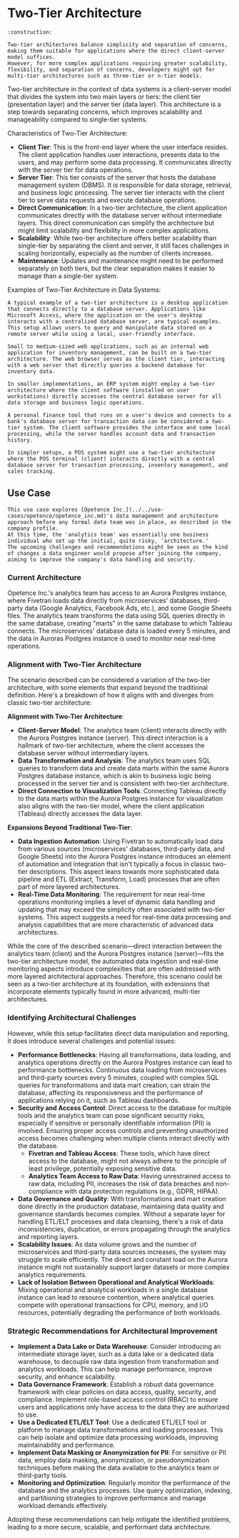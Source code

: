 # Two-Tier Architecture

```admonish warning title="Page under construction"
:construction:
```

```admonish tip title="Two-Tier Architecture"
Two-tier architectures balance simplicity and separation of concerns, making them suitable for applications where the direct client-server model suffices.
However, for more complex applications requiring greater scalability, flexibility, and separation of concerns, developers might opt for multi-tier architectures such as three-tier or n-tier models.
```

Two-tier architecture in the context of data systems is a client-server model that divides the system into two main layers or tiers: the client tier (presentation layer) and the server tier (data layer).
This architecture is a step towards separating concerns, which improves scalability and manageability compared to single-tier systems.

Characteristics of Two-Tier Architecture:

* **Client Tier**: This is the front-end layer where the user interface resides. The client application handles user interactions, presents data to the users, and may perform some data processing. It communicates directly with the server tier for data operations.
* **Server Tier**: This tier consists of the server that hosts the database management system (DBMS). It is responsible for data storage, retrieval, and business logic processing. The server tier interacts with the client tier to serve data requests and execute database operations.
* **Direct Communication**: In a two-tier architecture, the client application communicates directly with the database server without intermediate layers. This direct communication can simplify the architecture but might limit scalability and flexibility in more complex applications.
* **Scalability**: While two-tier architecture offers better scalability than single-tier by separating the client and server, it still faces challenges in scaling horizontally, especially as the number of clients increases.
* **Maintenance**: Updates and maintenance might need to be performed separately on both tiers, but the clear separation makes it easier to manage than a single-tier system.

Examples of Two-Tier Architecture in Data Systems:

```admonish example title="Desktop Database Applications"
A typical example of a two-tier architecture is a desktop application that connects directly to a database server. Applications like Microsoft Access, where the application on the user's desktop interacts with a centralized database server, are typical examples. This setup allows users to query and manipulate data stored on a remote server while using a local, user-friendly interface.
```

```admonish example title="Small Business Web Applications"
Small to medium-sized web applications, such as an internal web application for inventory management, can be built on a two-tier architecture. The web browser serves as the client tier, interacting with a web server that directly queries a backend database for inventory data.
```

```admonish example title="Enterprise Resource Planning (ERP) Systems"
In smaller implementations, an ERP system might employ a two-tier architecture where the client software (installed on user workstations) directly accesses the central database server for all data storage and business logic operations.
```

```admonish example title="Personal Finance Management Tools"
A personal finance tool that runs on a user's device and connects to a bank's database server for transaction data can be considered a two-tier system. The client software provides the interface and some local processing, while the server handles account data and transaction history.
```

```admonish example title="Point-of-Sale (POS) Systems"
In simpler setups, a POS system might use a two-tier architecture where the POS terminal (client) interacts directly with a central database server for transaction processing, inventory management, and sales tracking.
```

## Use Case

```admonish tip title="Opetence Inc."
This use case explores [Opetence Inc.](../../use-cases/opetence/opetence_inc.md)'s data management and architecture approach before any formal data team was in place, as described in the company profile.
At this time, the 'analytics team' was essentially one business individual who set up the initial, quite risky, 'architecture.'
The upcoming challenges and recommendations might be seen as the kind of changes a data engineer would propose after joining the company, aiming to improve the company's data handling and security.
```

### Current Architecture

Opetence Inc.'s analytics team has access to an Aurora Postgres instance, where Fivetran loads data directly from microservices' databases, third-party data (Google Analytics, Facebook Ads, etc.), and some Google Sheets files.
The analytics team transforms the data using SQL queries directly in the same database, creating "marts" in the same database to which Tableau connects.
The microservices' database data is loaded every 5 minutes, and the data in Auroras Postgres instance is used to monitor near real-time operations.

### Alignment with Two-Tier Architecture

The scenario described can be considered a variation of the two-tier architecture, with some elements that expand beyond the traditional definition. Here's a breakdown of how it aligns with and diverges from classic two-tier architecture:

**Alignment with Two-Tier Architecture**:

* **Client-Server Model**: The analytics team (client) interacts directly with the Aurora Postgres instance (server). This direct interaction is a hallmark of two-tier architecture, where the client accesses the database server without intermediary layers.
* **Data Transformation and Analysis**: The analytics team uses SQL queries to transform data and create data marts within the same Aurora Postgres database instance, which is akin to business logic being processed in the server tier and is consistent with two-tier architecture.
* **Direct Connection to Visualization Tools**: Connecting Tableau directly to the data marts within the Aurora Postgres instance for visualization also aligns with the two-tier model, where the client application (Tableau) directly accesses the data layer.

**Expansions Beyond Traditional Two-Tier**:

* **Data Ingestion Automation**: Using Fivetran to automatically load data from various sources (microservices' databases, third-party data, and Google Sheets) into the Aurora Postgres instance introduces an element of automation and integration that isn't typically a focus in classic two-tier descriptions. This aspect leans towards more sophisticated data pipeline and ETL (Extract, Transform, Load) processes that are often part of more layered architectures.
* **Real-Time Data Monitoring**: The requirement for near real-time operations monitoring implies a level of dynamic data handling and updating that may exceed the simplicity often associated with two-tier systems. This aspect suggests a need for real-time data processing and analysis capabilities that are more characteristic of advanced data architectures.

While the core of the described scenario—direct interaction between the analytics team (client) and the Aurora Postgres instance (server)—fits the two-tier architecture model, the automated data ingestion and real-time monitoring aspects introduce complexities that are often addressed with more layered architectural approaches.
Therefore, this scenario could be seen as a two-tier architecture at its foundation, with extensions that incorporate elements typically found in more advanced, multi-tier architectures.

### Identifying Architectural Challenges

However, while this setup facilitates direct data manipulation and reporting, it does introduce several challenges and potential issues:

* **Performance Bottlenecks**: Having all transformations, data loading, and analytics operations directly on the Aurora Postgres instance can lead to performance bottlenecks. Continuous data loading from microservices and third-party sources every 5 minutes, coupled with complex SQL queries for transformations and data mart creation, can strain the database, affecting its responsiveness and the performance of applications relying on it, such as Tableau dashboards.
* **Security and Access Control**: Direct access to the database for multiple tools and the analytics team can pose significant security risks, especially if sensitive or personally identifiable information (PII) is involved. Ensuring proper access controls and preventing unauthorized access becomes challenging when multiple clients interact directly with the database.
  * **Fivetran and Tableau Access**: These tools, which have direct access to the database, might not always adhere to the principle of least privilege, potentially exposing sensitive data.
  * **Analytics Team Access to Raw Data**: Having unrestrained access to raw data, including PII, increases the risk of data breaches and non-compliance with data protection regulations (e.g., GDPR, HIPAA).
* **Data Governance and Quality**: With transformations and mart creation done directly in the production database, maintaining data quality and governance standards becomes complex. Without a separate layer for handling ETL/ELT processes and data cleansing, there's a risk of data inconsistencies, duplication, or errors propagating through the analytics and reporting layers.
* **Scalability Issues**: As data volume grows and the number of microservices and third-party data sources increases, the system may struggle to scale efficiently. The direct and constant load on the Aurora instance might not sustainably support larger datasets or more complex analytics requirements.
* **Lack of Isolation Between Operational and Analytical Workloads**: Mixing operational and analytical workloads in a single database instance can lead to resource contention, where analytical queries compete with operational transactions for CPU, memory, and I/O resources, potentially degrading the performance of both workloads.

### Strategic Recommendations for Architectural Improvement

* **Implement a Data Lake or Data Warehouse**: Consider introducing an intermediate storage layer, such as a data lake or a dedicated data warehouse, to decouple raw data ingestion from transformation and analytics workloads. This can help manage performance, improve security, and enhance scalability.
* **Data Governance Framework**: Establish a robust data governance framework with clear policies on data access, quality, security, and compliance. Implement role-based access control (RBAC) to ensure users and applications only have access to the data they are authorized to use.
* **Use a Dedicated ETL/ELT Tool**: Use a dedicated ETL/ELT tool or platform to manage data transformations and loading processes. This can help isolate and optimize data processing workloads, improving maintainability and performance.
* **Implement Data Masking or Anonymization for PII**: For sensitive or PII data, employ data masking, anonymization, or pseudonymization techniques before making the data available to the analytics team or third-party tools.
* **Monitoring and Optimization**: Regularly monitor the performance of the database and the analytics processes. Use query optimization, indexing, and partitioning strategies to improve performance and manage workload demands effectively.

Adopting these recommendations can help mitigate the identified problems, leading to a more secure, scalable, and performant data architecture.
